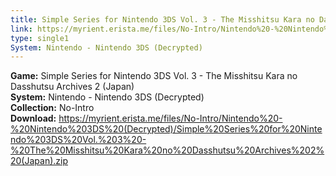 ```yaml
---
title: Simple Series for Nintendo 3DS Vol. 3 - The Misshitsu Kara no Dasshutsu Archives 2 (Japan)
link: https://myrient.erista.me/files/No-Intro/Nintendo%20-%20Nintendo%203DS%20(Decrypted)/Simple%20Series%20for%20Nintendo%203DS%20Vol.%203%20-%20The%20Misshitsu%20Kara%20no%20Dasshutsu%20Archives%202%20(Japan).zip
type: single1
System: Nintendo - Nintendo 3DS (Decrypted)
---
```

<b>Game:</b> Simple Series for Nintendo 3DS Vol. 3 - The Misshitsu Kara no Dasshutsu Archives 2 (Japan)<br>
<b>System:</b> Nintendo - Nintendo 3DS (Decrypted)<br>
<b>Collection:</b> No-Intro<br>
<b>Download:</b> https://myrient.erista.me/files/No-Intro/Nintendo%20-%20Nintendo%203DS%20(Decrypted)/Simple%20Series%20for%20Nintendo%203DS%20Vol.%203%20-%20The%20Misshitsu%20Kara%20no%20Dasshutsu%20Archives%202%20(Japan).zip